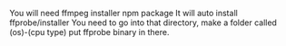You will need ffmpeg installer npm package
It will auto install ffprobe/installer
You need to go into that directory, make a folder called (os)-(cpu type)
put ffprobe binary in there.